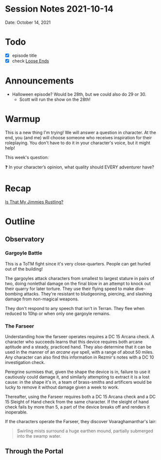 # Session Notes 2021-10-14

Date: October 14, 2021

# Todo

- [x]  episode title
- [x]  check [Loose Ends](../%F0%9F%A7%B0%20Toolbox/%F0%9F%A7%B5%20Loose%20Ends.md)

# Announcements

- Halloween episode? Would be 28th, but we could also do 29 or 30.
    - Scott will run the show on the 28th!

# Warmup

This is a new thing I'm trying! We will answer a question in character. At the end, you (and me) will choose someone who receives inspiration for their roleplaying. You don't have to do it in your character's voice, but it might help!

This week's question:

<aside>
❓ In your character’s opinion, what quality should EVERY adventurer have?

</aside>

# Recap

[Is That My Jimmies Rustling?](../Adventure%20Log/Is%20That%20My%20Jimmies%20Rustling.md) 

# Outline

## Observatory

### Gargoyle Battle

This is a ToTM fight since it's very close-quarters. People can get hurled out of the building!

The gargoyles attack characters from smallest to largest stature in pairs of two, doing nonlethal damage on the final blow in an attempt to knock out their quarry for later torture. They use their flying speed to make dive-bombing attacks. They're resistant to bludgeoning, piercing, and slashing damage from non-magical weapons.

They don't respond to any speech that isn't in Terran. They flee when reduced to 10hp or when only one gargoyle remains.

### The Farseer

Understanding how the farseer operates requires a DC 15 Arcana check. A character who succeeds learns that this device requires both arcane aptitude and a steady, practiced hand. They also determine that it can be used in the manner of an *arcane eye* spell, with a range of about 50 miles. Any character can also find this information in Rezmir's notes with a DC 10 investigation check.

Peregrine surmises that, given the shape the device is in, failure to use it cautiously could damage it, and similarly attempting to extract it is a lost cause: in the shape it's in, a team of brass-smiths and artificers would be lucky to remove it without damage given a week to work.

Thereafter, using the Farseer requires both a DC 15 Arcana check and a DC 15 Sleight of Hand check from the same character. If the sleight of hand check fails by more than 5, a part of the device breaks off and renders it inoperable.

If the characters operate the Farseer, they discover Voaraghamanthar's lair:

> Swirling mists surround a huge earthen mound, partially submerged into the swamp water.
> 

## Through the Portal